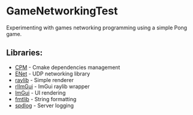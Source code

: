 # GameNetworkingTest
Experimenting with games networking programming using a simple Pong game.

## Libraries:
- [CPM](https://github.com/cpm-cmake/CPM.cmake) - Cmake dependencies management
- [ENet](http://enet.bespin.org/index.html) - UDP networking library
- [raylib](https://github.com/raysan5/raylib) - Simple renderer
- [rlImGui](https://github.com/raylib-extras/rlImGui) - ImGui raylib wrapper
- [ImGui](https://github.com/ocornut/imgui) - UI rendering
- [fmtlib](https://github.com/fmtlib/fmt) - String formatting
- [spdlog](https://github.com/gabime/spdlog) - Server logging

